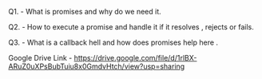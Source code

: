 Q1. - What is promises and why do we need it.

Q2. - How to execute a promise and handle it if it resolves , rejects or fails.

Q3. - What is a callback hell and how does promises help here .

Google Drive Link - https://drive.google.com/file/d/1rlBX-ARuZ0uXPsBubTuiu8x0GmdvHtch/view?usp=sharing
